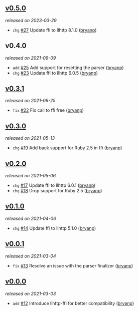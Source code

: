 ## [v0.5.0](https://github.com/bryanp/llhttp/releases/tag/2023-03-29)

*released on 2023-03-29*

  * `chg` [#27](https://github.com/bryanp/llhttp/pull/27) Update ffi to llhttp 8.1.0 ([bryanp](https://github.com/bryanp))

## v0.4.0

*released on 2021-09-09*

  * `add` [#25](https://github.com/bryanp/llhttp/pull/25) Add support for resetting the parser ([bryanp](https://github.com/bryanp))
  * `chg` [#23](https://github.com/bryanp/llhttp/pull/23) Update ffi to llhttp 6.0.5 ([bryanp](https://github.com/bryanp))

## [v0.3.1](https://github.com/bryanp/llhttp/releases/tag/2021-06-25)

*released on 2021-06-25*

  * `fix` [#22](https://github.com/bryanp/llhttp/pull/22) Fix call to ffi free ([bryanp](https://github.com/bryanp))

## [v0.3.0](https://github.com/bryanp/llhttp/releases/tag/2021-05-13)

*released on 2021-05-13*

  * `chg` [#19](https://github.com/bryanp/llhttp/pull/19) Add back support for Ruby 2.5 in ffi ([bryanp](https://github.com/bryanp))

## [v0.2.0](https://github.com/bryanp/llhttp/releases/tag/2021-05-06)

*released on 2021-05-06*

  * `chg` [#17](https://github.com/bryanp/llhttp/pull/17) Update ffi to llhttp 6.0.1 ([bryanp](https://github.com/bryanp))
  * `chg` [#18](https://github.com/bryanp/llhttp/pull/18) Drop support for Ruby 2.5 ([bryanp](https://github.com/bryanp))

## [v0.1.0](https://github.com/bryanp/llhttp/releases/tag/2021-04-06)

*released on 2021-04-06*

  * `chg` [#14](https://github.com/bryanp/llhttp/pull/14) Update ffi to llhttp 5.1.0 ([bryanp](https://github.com/bryanp))

## [v0.0.1](https://github.com/bryanp/llhttp/releases/tag/2021-03-04)

*released on 2021-03-04*

  * `fix` [#13](https://github.com/bryanp/llhttp/pull/13) Resolve an issue with the parser finalizer ([bryanp](https://github.com/bryanp))

## [v0.0.0](https://github.com/bryanp/llhttp/releases/tag/2021-03-03)

*released on 2021-03-03*

  * `add` [#12](https://github.com/bryanp/llhttp/pull/12) Introduce llhttp-ffi for better compatibility ([bryanp](https://github.com/bryanp))
